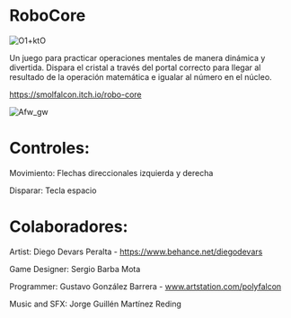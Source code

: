# RoboCore
![O1+ktO](https://github.com/SmolFalcon/RoboCore/assets/19425531/0ae3b05c-250a-4fb5-a1ab-f344d607e6f5)

Un juego para practicar operaciones mentales de manera dinámica y divertida. Dispara el cristal a través del portal correcto para llegar al resultado de la operación matemática e igualar al número en el núcleo.

https://smolfalcon.itch.io/robo-core


![Afw_gw](https://github.com/SmolFalcon/RoboCore/assets/19425531/fb26299b-7b6f-4749-9838-2ce2acc3af3b)
# Controles:
Movimiento: Flechas direccionales izquierda y derecha

Disparar: Tecla espacio

# Colaboradores:
Artist: Diego Devars Peralta - https://www.behance.net/diegodevars

Game Designer: Sergio Barba Mota

Programmer: Gustavo González Barrera - www.artstation.com/polyfalcon

Music and SFX: Jorge Guillén Martínez Reding
